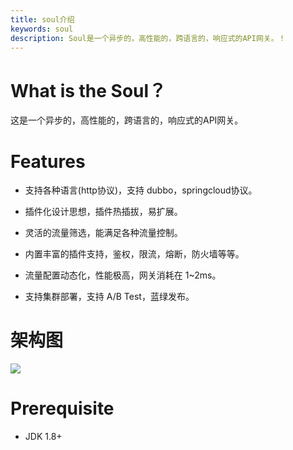 ```yaml
---
title: soul介绍
keywords: soul
description: Soul是一个异步的，高性能的，跨语言的，响应式的API网关。！
---
```



# What is the Soul？
这是一个异步的，高性能的，跨语言的，响应式的API网关。

 
# Features

* 支持各种语言(http协议)，支持 dubbo，springcloud协议。

* 插件化设计思想，插件热插拔，易扩展。

* 灵活的流量筛选，能满足各种流量控制。

* 内置丰富的插件支持，鉴权，限流，熔断，防火墙等等。

* 流量配置动态化，性能极高，网关消耗在 1~2ms。

* 支持集群部署，支持 A/B Test，蓝绿发布。


# 架构图

![](https://yu199195.github.io/images/soul/soul-framework.png)
 
# Prerequisite

* JDK 1.8+

